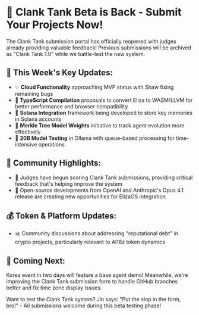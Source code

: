 # 🚀 Clank Tank Beta is Back - Submit Your Projects Now!

The Clank Tank submission portal has officially reopened with judges already providing valuable feedback! Previous submissions will be archived as "Clank Tank 1.0" while we battle-test the new system.

## 📢 This Week's Key Updates:
* ✨ **Cloud Functionality** approaching MVP status with Shaw fixing remaining bugs
* 🧠 **TypeScript Compilation** proposals to convert Eliza to WASM/LLVM for better performance and browser compatibility
* 🔗 **Solana Integration** framework being developed to store key memories in Solana accounts
* 🌳 **Merkle Tree Model Weights** initiative to track agent evolution more effectively
* 🤖 **20B Model Testing** in Ollama with queue-based processing for time-intensive operations

## 👥 Community Highlights:
* 🙏 Judges have begun scoring Clank Tank submissions, providing critical feedback that's helping improve the system
* 🔬 Open-source developments from OpenAI and Anthropic's Opus 4.1 release are creating new opportunities for ElizaOS integration

## 💰 Token & Platform Updates:
* 📊 Community discussions about addressing "reputational debt" in crypto projects, particularly relevant to AI16z token dynamics

## 🔮 Coming Next:
Korea event in two days will feature a base agent demo! Meanwhile, we're improving the Clank Tank submission form to handle GitHub branches better and fix time zone display issues.

Want to test the Clank Tank system? Jin says: "Put the slop in the form, bro!" - All submissions welcome during this beta testing phase!